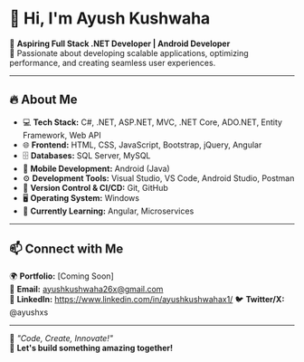 # 👋 Hi, I'm Ayush Kushwaha  

🚀 **Aspiring Full Stack .NET Developer | Android Developer**  
🎯 Passionate about developing scalable applications, optimizing performance, and creating seamless user experiences.  

---

## 🔥 About Me  
- 💻 **Tech Stack:** C#, .NET, ASP.NET, MVC, .NET Core, ADO.NET, Entity Framework, Web API  
- 🌐 **Frontend:** HTML, CSS, JavaScript, Bootstrap, jQuery, Angular    
- 🗄️ **Databases:** SQL Server, MySQL  
- 📱 **Mobile Development:** Android (Java)  
- ⚙️ **Development Tools:** Visual Studio, VS Code, Android Studio, Postman  
- 🔧 **Version Control & CI/CD:** Git, GitHub  
- 🖥 **Operating System:** Windows  
- 🎯 **Currently Learning:** Angular, Microservices  

---

## 📫 Connect with Me  
🌍 **Portfolio:** [Coming Soon]  
📧 **Email:** ayushkushwaha26x@gmail.com  
🔗 **LinkedIn:** https://www.linkedin.com/in/ayushkushwahax1/ 
🐦 **Twitter/X:** @ayushxs
  

---

🌟 *"Code, Create, Innovate!"*  
🚀 **Let's build something amazing together!**  
